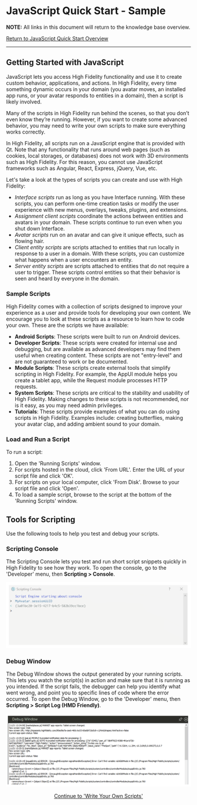 # JavaScript Quick Start - Sample
**NOTE:** All links in this document will return to the knowledge base overview.

[Return to JavaScript Quick Start Overview](overview.html)

---

## Getting Started with JavaScript

JavaScript lets you access High Fidelity functionality and use it to create custom behavior, applications, and actions. In High Fidelity, every time something dynamic occurs in your domain (you avatar moves, an installed app runs, or your avatar responds to entities in a domain), then a script is likely involved. 

Many of the scripts in High Fidelity run behind the scenes, so that you don’t even know they’re running. However, if you want to create some advanced behavior, you may need to write your own scripts to make sure everything works correctly.

In High Fidelity, all scripts run on a JavaScript engine that is provided with Qt. Note that any functionality that runs around web pages (such as cookies, local storages, or databases) does not work with 3D environments such as High Fidelity. For this reason, you cannot use JavaScript frameworks such as Angular, React, Express, jQuery, Vue, etc.

Let's take a look at the types of scripts you can create and use with High Fidelity:

* *Interface scripts* run as long as you have Interface running. With these scripts, you can perform one-time creation tasks or modify the user experience with new menus, overlays, tweaks, plugins, and extensions.
* *Assignment client scripts* coordinate the actions between entities and avatars in your domain. These scripts continue to run even when you shut down Interface.
* *Avatar scripts* run on an avatar and can give it unique effects, such as flowing hair.
* *Client entity scripts* are scripts attached to entities that run locally in response to a user in a domain. With these scripts, you can customize what happens when a user encounters an entity.
* *Server entity scripts* are scripts attached to entities that do not require a user to trigger. These scripts control entities so that their behavior is seen and heard by everyone in the domain.

### Sample Scripts 

High Fidelity comes with a collection of scripts designed to improve your experience as a user and provide tools for developing your own content. We encourage you to look at these scripts as a resource to learn how to code your own. These are the scripts we have available:

* **Android Scripts**: These scripts were built to run on Android devices.
* **Developer Scripts**: These scripts were created for internal use and debugging, but are available as advanced developers may find them useful when creating content. These scripts are not "entry-level" and are not guaranteed to work or be documented.
* **Module Scripts**: These scripts create external tools that simplify scripting in High Fidelity. For example, the AppUI module helps you create a tablet app, while the Request module processes HTTP requests.
* **System Scripts**: These scripts are critical to the stability and usability of High Fidelity. Making changes to these scripts is not recommended, nor is it easy, as you may need admin privileges.
* **Tutorials**: These scripts provide examples of what you can do using scripts in High Fidelity. Examples include: creating butterflies, making your avatar clap, and adding ambient sound to your domain.

### Load and Run a Script 

To run a script:

1. Open the 'Running Scripts' window.
2. For scripts hosted in the cloud, click 'From URL'. Enter the URL of your script file and click 'OK'.
3. For scripts on your local computer, click 'From Disk'. Browse to your script file and click 'Open'.
4. To load a sample script, browse to the script at the bottom of the 'Running Scripts' window.

## Tools for Scripting

Use the following tools to help you test and debug your scripts. 

### Scripting Console

The Scripting Console lets you test and run short script snippets quickly in High Fidelity to see how they work. To open the console, go to the 'Developer' menu, then **Scripting > Console**. 

![](scripting-console.png)

### Debug Window

The Debug Window shows the output generated by your running scripts. This lets you watch the script(s) in action and make sure that it is running as you intended. If the script fails, the debugger can help you identify what went wrong, and point you to specific lines of code where the error occurred. To open the Debug Window, go to the 'Developer' menu, then **Scripting > Script Log (HMD Friendly)**. 

![](debug-window.png)

<p style="text-align: center;"><a href="write-scripts.html">Continue to 'Write Your Own Scripts'</a></p>
